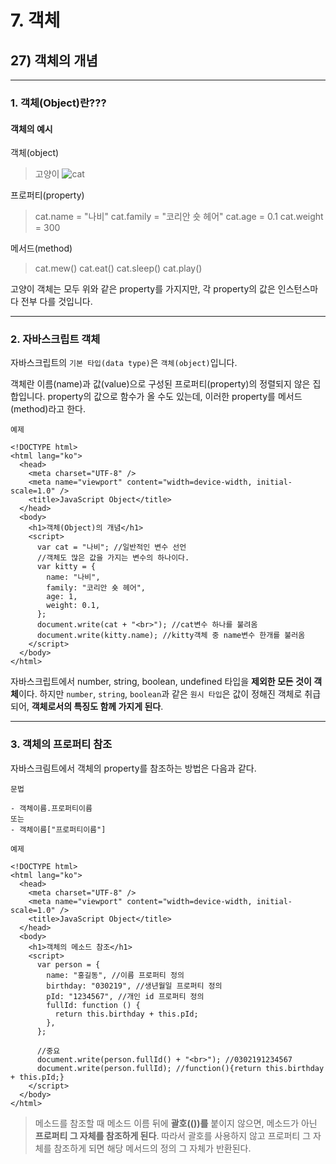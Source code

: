 # 7. 객체

## 27) 객체의 개념

---

### 1. 객체(Object)란???

#### 객체의 예시

객체(object)

> 고양이
> ![cat](http://tcpschool.com/lectures/img_js_kitty.png)

프로퍼티(property)

> cat.name = "나비"
> cat.family = "코리안 숏 헤어"
> cat.age = 0.1
> cat.weight = 300

메서드(method)

> cat.mew()
> cat.eat()
> cat.sleep()
> cat.play()

고양이 객체는 모두 위와 같은 property를 가지지만, 각 property의 값은 인스턴스마다 전부 다를 것입니다.

---

### 2. 자바스크립트 객체

자바스크립트의 `기본 타입(data type)`은 `객체(object)`입니다.

객체란 이름(name)과 값(value)으로 구성된 프로퍼티(property)의 정렬되지 않은 집합입니다.
property의 값으로 함수가 올 수도 있는데, 이러한 property를 메서드(method)라고 한다.

```
예제

<!DOCTYPE html>
<html lang="ko">
  <head>
    <meta charset="UTF-8" />
    <meta name="viewport" content="width=device-width, initial-scale=1.0" />
    <title>JavaScript Object</title>
  </head>
  <body>
    <h1>객체(Object)의 개념</h1>
    <script>
      var cat = "나비"; //일반적인 변수 선언
      //객체도 많은 값을 가지는 변수의 하나이다.
      var kitty = {
        name: "나비",
        family: "코리안 숏 헤어",
        age: 1,
        weight: 0.1,
      };
      document.write(cat + "<br>"); //cat변수 하나를 불려옴
      document.write(kitty.name); //kitty객체 중 name변수 한개를 불러옴
    </script>
  </body>
</html>
```

자바스크립트에서 number, string, boolean, undefined 타입을 **제외한 모든 것이 객체**이다.
하지만 `number`, `string`, `boolean`과 같은 `원시 타입`은 값이 정해진 객체로 취급되어, **객체로서의 특징도 함께 가지게 된다**.

---

### 3. 객체의 프로퍼티 참조

자바스크림트에서 객체의 property를 참조하는 방법은 다음과 같다.

```
문법

- 객체이름.프로퍼티이름
또는
- 객체이름["프로퍼티이름"]
```

```
예제

<!DOCTYPE html>
<html lang="ko">
  <head>
    <meta charset="UTF-8" />
    <meta name="viewport" content="width=device-width, initial-scale=1.0" />
    <title>JavaScript Object</title>
  </head>
  <body>
    <h1>객체의 메소드 참조</h1>
    <script>
      var person = {
        name: "홍길동", //이름 프로퍼티 정의
        birthday: "030219", //생년월일 프로퍼티 정의
        pId: "1234567", //개인 id 프로퍼티 정의
        fullId: function () {
          return this.birthday + this.pId;
        },
      };

      //중요
      document.write(person.fullId() + "<br>"); //0302191234567
      document.write(person.fullId); //function(){return this.birthday + this.pId;}
    </script>
  </body>
</html>
```

> 메소드를 참조할 때 메소드 이름 뒤에 **괄호(())를** 붙이지 않으면, 메소드가 아닌 **프로퍼티 그 자체를 참조하게 된다**.
> 따라서 괄호를 사용하지 않고 프로퍼티 그 자체를 참조하게 되면 해당 메서드의 정의 그 자체가 반환된다.
